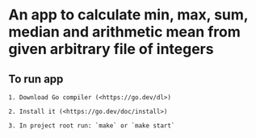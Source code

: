 # An app to calculate min, max, sum, median and arithmetic mean from given arbitrary file of integers

## To run app

    1. Download Go compiler (<https://go.dev/dl>) 

    2. Install it (<https://go.dev/doc/install>) 

    3. In project root run: `make` or `make start`
